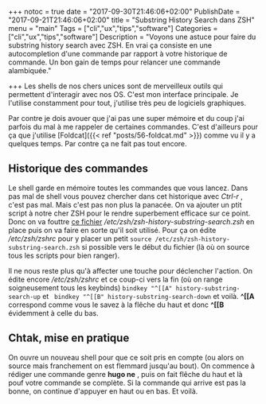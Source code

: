 +++
notoc = true
date = "2017-09-30T21:46:06+02:00"
PublishDate = "2017-09-21T21:46:06+02:00"
title = "Substring History Search dans ZSH"
menu = "main"
Tags = ["cli","ux","tips","software"]
Categories = ["cli","ux","tips","software"]
Description = "Voyons une astuce pour faire du substring history search avec ZSH. En vrai ça consiste en une autocompletion d'une commande par rapport à votre historique de commande. Un bon gain de temps pour relancer une commande alambiquée."

+++
Les shells de nos chers unices sont de merveilleux outils qui permettent d'interagir avec nos OS. C'est mon interface principale. Je l'utilise constamment pour tout, j'utilise très peu de logiciels graphiques.

Par contre je dois avouer que j'ai pas une super mémoire et du coup j'ai parfois du mal à me rappeler de certaines commandes. C'est d'ailleurs pour ça que j'utilise [Foldcat]({{< ref "posts/56-foldcat.md" >}}) comme vu il y a quelques temps. Par contre ça ne fait pas tout encore.

## Historique des commandes
Le shell garde en mémoire toutes les commandes que vous lancez. Dans pas mal de shell vous pouvez chercher dans cet historique avec *Ctrl-r* , c'est pas mal. Mais c'est pas non plus la panacée. On va ajouter un ptit script à notre cher ZSH pour le rendre superbement efficace sur ce point.
Donc on va fouttre [ce fichier](zsh-history-substring-search.zsh) */etc/zsh/zsh-history-substring-search.zsh* en place puis on va faire en sorte qu'il soit utilisé. Pour ça on édite */etc/zsh/zshrc* pour y placer un petit ```source /etc/zsh/zsh-history-substring-search.zsh``` si possible vers le début du fichier (là où on source tous les scripts pour bien ranger). 

Il ne nous reste plus qu'à affecter une touche pour déclencher l'action. On édite encore */etc/zsh/zshrc* et ce coup-ci vers la fin (où on range soigneusement tous les keybinds) ```bindkey "^[[A" history-substring-search-up``` et ``` bindkey "^[[B" history-substring-search-down``` et voilà. **^[[A** correspond comme vous le savez à la flêche du haut et donc **^[[B** évidemment à celle du bas.

## Chtak, mise en pratique
On ouvre un nouveau shell pour que ce soit pris en compte (ou alors on source mais franchement on est flemmard jusqu'au bout). On commence à rédiger une commande genre **hugo ne** , puis on fait flêche du haut et là pouf votre commande se complète. Si la commande qui arrive est pas la bonne, on continue d'appuyer en haut ou en bas. Et voilà.

